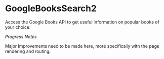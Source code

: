 # GoogleBooksSearch2

Access the Google Books API to get useful information on popular books of your choice:

*Progress Notes*

Major Improvements need to be made here, more specifically with the page rendering and routing.
